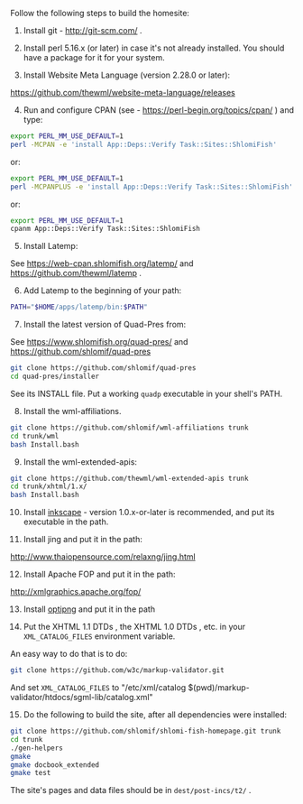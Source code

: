 Follow the following steps to build the homesite:

1. Install git - http://git-scm.com/ .

2. Install perl 5.16.x (or later) in case it's not already installed. You
should have a package for it for your system.

3. Install Website Meta Language (version 2.28.0 or later):

https://github.com/thewml/website-meta-language/releases

4. Run and configure CPAN (see - https://perl-begin.org/topics/cpan/ )
and type:

```bash
export PERL_MM_USE_DEFAULT=1
perl -MCPAN -e 'install App::Deps::Verify Task::Sites::ShlomiFish'
```

or:

```bash
export PERL_MM_USE_DEFAULT=1
perl -MCPANPLUS -e 'install App::Deps::Verify Task::Sites::ShlomiFish'
```

or:

```bash
export PERL_MM_USE_DEFAULT=1
cpanm App::Deps::Verify Task::Sites::ShlomiFish
```

5. Install Latemp:

See https://web-cpan.shlomifish.org/latemp/ and https://github.com/thewml/latemp .

6. Add Latemp to the beginning of your path:

```bash
PATH="$HOME/apps/latemp/bin:$PATH"
```

7. Install the latest version of Quad-Pres from:

See https://www.shlomifish.org/quad-pres/ and
https://github.com/shlomif/quad-pres

```bash
git clone https://github.com/shlomif/quad-pres
cd quad-pres/installer
```

See its INSTALL file. Put a working `quadp` executable in your shell's PATH.

8. Install the wml-affiliations.

```bash
git clone https://github.com/shlomif/wml-affiliations trunk
cd trunk/wml
bash Install.bash
```

9. Install the wml-extended-apis:

```bash
git clone https://github.com/thewml/wml-extended-apis trunk
cd trunk/xhtml/1.x/
bash Install.bash
```

10. Install [inkscape](https://inkscape.org/) - version 1.0.x-or-later is
recommended, and put its executable in the path.

11. Install jing and put it in the path:

http://www.thaiopensource.com/relaxng/jing.html

12. Install Apache FOP and put it in the path:

http://xmlgraphics.apache.org/fop/

13. Install [optipng](http://optipng.sourceforge.net/) and put it in the path

14. Put the XHTML 1.1 DTDs , the XHTML 1.0 DTDs , etc. in your
`XML_CATALOG_FILES` environment variable.

An easy way to do that is to do:

```bash
git clone https://github.com/w3c/markup-validator.git
```

And set `XML_CATALOG_FILES` to "/etc/xml/catalog $(pwd)/markup-validator/htdocs/sgml-lib/catalog.xml"

15. Do the following to build the site, after all dependencies were installed:

```bash
git clone https://github.com/shlomif/shlomi-fish-homepage.git trunk
cd trunk
./gen-helpers
gmake
gmake docbook_extended
gmake test
```

The site's pages and data files should be in `dest/post-incs/t2/` .
